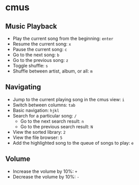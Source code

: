 # cmus

## Music Playback

- Play the current song from the beginning: `enter`
- Resume the current song: `x`
- Pause the current song: `c`
- Go to the next song: `b`
- Go to the previous song: `z`
- Toggle shuffle: `s`
- Shuffle between artist, album, or all: `m`

## Navigating

- Jump to the current playing song in the cmus view: `i`
- Switch between columns: `tab`
- Basic navigation: `hjkl`
- Search for a particular song: `/`
    - Go to the next search result: `n`
    - Go to the previous search result: `N`
- View the sorted library: `2`
- View the file browser: `5`
- Add the highlighted song to the queue of songs to play: `e`

## Volume

- Increase the volume by 10%: `+`
- Decrease the volume by 10%: `-`
